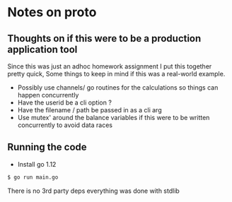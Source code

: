 # Notes on proto


## Thoughts on if this were to be a production application tool
Since this was just an adhoc homework assignment I put this together pretty quick,
Some things to keep in mind if this was a real-world example.

  * Possibly use channels/ go routines for the calculations so things can happen concurrently
  * Have the userid be a cli option ?
  * Have the filename / path be passed in as a cli arg
  * Use mutex' around the balance variables if this were to be written concurrently
    to avoid data races


## Running the code

* Install go 1.12
```bash
$ go run main.go
```

There is no 3rd party deps everything was done with stdlib
